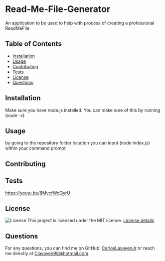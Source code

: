 # Read-Me-File-Generator

An application to be used to help with process of creating a professional ReadMeFile

## Table of Contents
- [Installation](#installation)
- [Usage](#usage)
- [Contributing](#contributing)
- [Tests](#tests)
- [License](#license)
- [Questions](#questions)

## Installation
Make sure you have node.js installed. You can make sure of this by running (node -v)

## Usage
by going to the repository folder location you can input (node index.js) within your command prompt

## Contributing


## Tests
https://youtu.be/8MvcfWqQyrU


## License
![License](https://img.shields.io/badge/license-MIT-blue.svg)
This project is licensed under the MIT license. [License details](https://opensource.org/licenses/MIT)


## Questions
For any questions, you can find me on GitHub: [CarlosLavayenJr](https://github.com/CarlosLavayenJr) or reach me directly at Clavayen98@hotmail.com.

